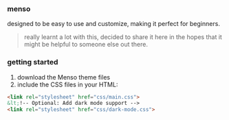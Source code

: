 ### menso
designed to be easy to use and customize, making it perfect for beginners.

> really learnt a lot with this, decided to share it here in the hopes that it might be helpful to someone else out there.

### getting started
1. download the Menso theme files
2. include the CSS files in your HTML:

```html
<link rel="stylesheet" href="css/main.css">
&lt;!-- Optional: Add dark mode support -->
<link rel="stylesheet" href="css/dark-mode.css">

